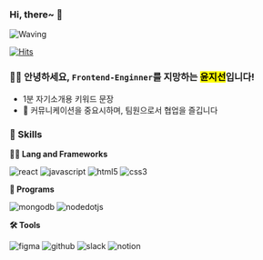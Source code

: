 ### Hi, there~ 👋

<!--
**59Youn/59Youn** is a ✨ _special_ ✨ repository because its `README.md` (this file) appears on your GitHub profile.

Here are some ideas to get you started:

- 🔭 I’m currently working on ...
- 🌱 I’m currently learning ...
- 👯 I’m looking to collaborate on ...
- 🤔 I’m looking for help with ...
- 💬 Ask me about ...
- 📫 How to reach me: ...
- 😄 Pronouns: ...
- ⚡ Fun fact: ...
-->

<!-- Header 인삿말 -->

![Waving](https://capsule-render.vercel.app/api?type=waving&height=200&text=Good%20Day%20To%20Code!&fontAlign=40&fontAlignY=40&color=gradient)

[![Hits](https://hits.seeyoufarm.com/api/count/incr/badge.svg?url=https%3A%2F%2Fgithub.com%2F59Youn&count_bg=%2379C83D&title_bg=%23555555&icon=&icon_color=%23E7E7E7&title=hits&edge_flat=false)](https://hits.seeyoufarm.com)

### 🙋‍♀️ 안녕하세요, `Frontend-Enginner`를 지망하는 <mark>윤지선</mark>입니다!
* 1분 자기소개용 키워드 문장
* 🤝 커뮤니케이션을 중요시하며, 팀원으로서 협업을 즐깁니다

<!-- Body -->

### 🦾 Skills
**🧑‍💻 Lang and Frameworks**

![react](https://img.shields.io/badge/react-61DAFB.svg?&style=for-the-badge&logo=javascript&logoColor=white)
![javascript](https://img.shields.io/badge/javascript-F7DF1E.svg?&style=for-the-badge&logo=javascript&logoColor=white)
![html5](https://img.shields.io/badge/html5-E34F26.svg?&style=for-the-badge&logo=html5&logoColor=white)
![css3](https://img.shields.io/badge/css3-1572B6.svg?&style=for-the-badge&logo=css3&logoColor=white)

**📂 Programs**

![mongodb](https://img.shields.io/badge/mongodb-47A248.svg?&style=for-the-badge&logo=javascript&logoColor=white)
![nodedotjs](https://img.shields.io/badge/nodedotjs-5FA04E.svg?&style=for-the-badge&logo=javascript&logoColor=white)

**🛠️ Tools**

![figma](https://img.shields.io/badge/figma-F24E1E.svg?&style=for-the-badge&logo=github&logoColor=white)
![github](https://img.shields.io/badge/github-181717.svg?&style=for-the-badge&logo=github&logoColor=white)
![slack](https://img.shields.io/badge/slack-4A154B.svg?&style=for-the-badge&logo=slack&logoColor=white)
![notion](https://img.shields.io/badge/notion-000000.svg?&style=for-the-badge&logo=notion&logoColor=white)

<!-- 요새는 끝까지 글을 읽는 사람이 없으므로...footer는 생략. header에 다 넣는 추세 -->
